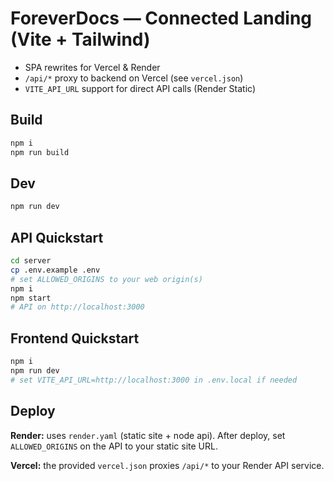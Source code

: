 # ForeverDocs — Connected Landing (Vite + Tailwind)

- SPA rewrites for Vercel & Render
- `/api/*` proxy to backend on Vercel (see `vercel.json`)
- `VITE_API_URL` support for direct API calls (Render Static)

## Build
```bash
npm i
npm run build
```

## Dev
```bash
npm run dev
```

## API Quickstart
```bash
cd server
cp .env.example .env
# set ALLOWED_ORIGINS to your web origin(s)
npm i
npm start
# API on http://localhost:3000
```

## Frontend Quickstart
```bash
npm i
npm run dev
# set VITE_API_URL=http://localhost:3000 in .env.local if needed
```

## Deploy
**Render:** uses `render.yaml` (static site + node api). After deploy, set `ALLOWED_ORIGINS` on the API to your static site URL.

**Vercel:** the provided `vercel.json` proxies `/api/*` to your Render API service.
